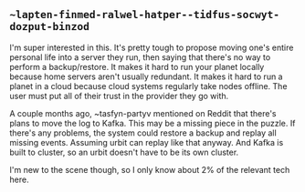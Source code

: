 ## `~lapten-finmed-ralwel-hatper--tidfus-socwyt-dozput-binzod`
I'm super interested in this. It's pretty tough to propose moving one's entire personal life into a server they run, then saying that there's no way to perform a backup/restore. It makes it hard to run your planet locally because home servers aren't usually redundant. It makes it hard to run a planet in a cloud because cloud systems regularly take nodes offline. The user must put all of their trust in the provider they go with.

A couple months ago, ~tasfyn-partyv mentioned on Reddit that there's plans to move the log to Kafka. This may be a missing piece in the puzzle. If there's any problems, the system could restore a backup and replay all missing events. Assuming urbit can replay like that anyway. And Kafka is built to cluster, so an urbit doesn't have to be its own cluster.

I'm new to the scene though, so I only know about 2% of the relevant tech here.